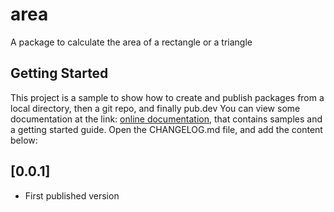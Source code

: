 # area
A package to calculate the area of a rectangle or a triangle
## Getting Started
This project is a sample to show how to create and publish packages
from a local directory, then a git repo, and finally pub.dev
You can view some documentation at the link:
[online documentation](https://youraddress.com), that contains
samples and a getting started guide.
Open the CHANGELOG.md file, and add the content below:
## [0.0.1]
* First published version